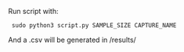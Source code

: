 Run script with:
<pre><code> sudo python3 script.py SAMPLE_SIZE CAPTURE_NAME  </code></pre>
And a .csv will be generated in /results/ 
